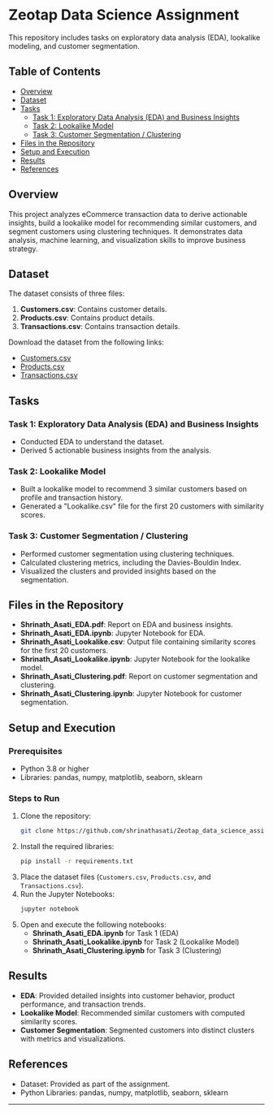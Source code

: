 # Zeotap Data Science Assignment
This repository includes tasks on exploratory data analysis (EDA), lookalike modeling, and customer segmentation.

## Table of Contents
- [Overview](#overview)
- [Dataset](#dataset)
- [Tasks](#tasks)
  - [Task 1: Exploratory Data Analysis (EDA) and Business Insights](#task-1-exploratory-data-analysis-eda-and-business-insights)
  - [Task 2: Lookalike Model](#task-2-lookalike-model)
  - [Task 3: Customer Segmentation / Clustering](#task-3-customer-segmentation--clustering)
- [Files in the Repository](#files-in-the-repository)
- [Setup and Execution](#setup-and-execution)
- [Results](#results)
- [References](#references)

## Overview
This project analyzes eCommerce transaction data to derive actionable insights, build a lookalike model for recommending similar customers, and segment customers using clustering techniques. It demonstrates data analysis, machine learning, and visualization skills to improve business strategy.

## Dataset
The dataset consists of three files:
1. **Customers.csv**: Contains customer details.
2. **Products.csv**: Contains product details.
3. **Transactions.csv**: Contains transaction details.

Download the dataset from the following links:
- [Customers.csv](https://drive.google.com/file/d/1bu_--mo79VdUG9oin4ybfFGRUSXAe-WE/view?usp=sharing)
- [Products.csv](https://drive.google.com/file/d/1IKuDizVapw-hyktwfpoAoaGtHtTNHfd0/view?usp=sharing)
- [Transactions.csv](https://drive.google.com/file/d/1saEqdbBB-vuk2hxoAf4TzDEsykdKlzbF/view?usp=sharing)

## Tasks

### Task 1: Exploratory Data Analysis (EDA) and Business Insights
- Conducted EDA to understand the dataset.
- Derived 5 actionable business insights from the analysis.

### Task 2: Lookalike Model
- Built a lookalike model to recommend 3 similar customers based on profile and transaction history.
- Generated a "Lookalike.csv" file for the first 20 customers with similarity scores.

### Task 3: Customer Segmentation / Clustering
- Performed customer segmentation using clustering techniques.
- Calculated clustering metrics, including the Davies-Bouldin Index.
- Visualized the clusters and provided insights based on the segmentation.

## Files in the Repository
- **Shrinath_Asati_EDA.pdf**: Report on EDA and business insights.
- **Shrinath_Asati_EDA.ipynb**: Jupyter Notebook for EDA.
- **Shrinath_Asati_Lookalike.csv**: Output file containing similarity scores for the first 20 customers.
- **Shrinath_Asati_Lookalike.ipynb**: Jupyter Notebook for the lookalike model.
- **Shrinath_Asati_Clustering.pdf**: Report on customer segmentation and clustering.
- **Shrinath_Asati_Clustering.ipynb**: Jupyter Notebook for customer segmentation.

## Setup and Execution
### Prerequisites
- Python 3.8 or higher
- Libraries: pandas, numpy, matplotlib, seaborn, sklearn

### Steps to Run
1. Clone the repository:
   ```bash
   git clone https://github.com/shrinathasati/Zeotap_data_science_assignment.git
   
   ```
2. Install the required libraries:
   ```bash
   pip install -r requirements.txt
   ```
3. Place the dataset files (`Customers.csv`, `Products.csv`, and `Transactions.csv`).
4. Run the Jupyter Notebooks:
   ```bash
   jupyter notebook
   ```
5. Open and execute the following notebooks:
   - **Shrinath_Asati_EDA.ipynb** for Task 1 (EDA)
   - **Shrinath_Asati_Lookalike.ipynb** for Task 2 (Lookalike Model)
   - **Shrinath_Asati_Clustering.ipynb** for Task 3 (Clustering)

## Results
- **EDA**: Provided detailed insights into customer behavior, product performance, and transaction trends.
- **Lookalike Model**: Recommended similar customers with computed similarity scores.
- **Customer Segmentation**: Segmented customers into distinct clusters with metrics and visualizations.

## References
- Dataset: Provided as part of the assignment.
- Python Libraries: pandas, numpy, matplotlib, seaborn, sklearn

---
